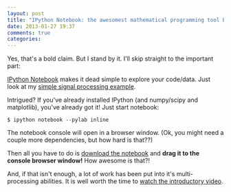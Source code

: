 ```yaml
---
layout: post
title: "IPython Notebook: the awesomest mathematical programming tool EVER"
date: 2013-01-27 19:37
comments: true
categories: 
---
```

Yes, that's a bold claim. But I stand by it. I'll skip straight to the important part:

[IPython Notebook](http://ipython.org) makes it dead simple to explore your code/data. Just look at my [simple signal processing example](/projects/explorations/basic-signal-processing-with-ipython-notebook.html). 

Intrigued? If you've already installed IPython (and numpy/scipy and matplotlib), you've already got it! Just start notebook:

```$ ipython notebook --pylab inline```

The notebook console will open in a browser window. (Ok, you might need a couple more dependencies, but how hard is that??)

Then all you have to do is [download the notebook](/projects/explorations/basic-signal-processing-example.ipynb) and **drag it to the console browser window!** How awesome is that?!

And, if that isn't enough, a lot of work has been put into it's multi-processing abilities. It is well worth the time to [watch the introductory video](http://ipython.org/videos.html).

